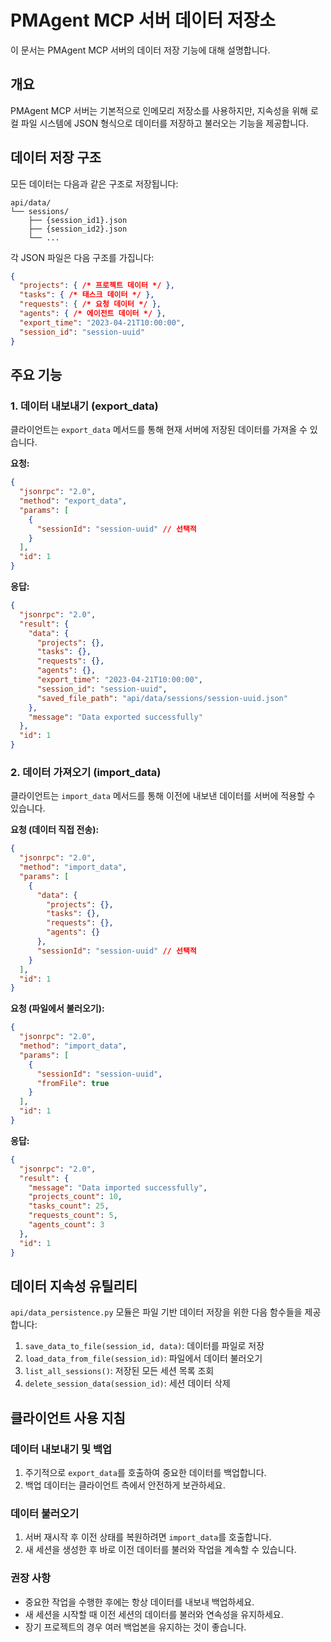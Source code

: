# PMAgent MCP 서버 데이터 저장소

이 문서는 PMAgent MCP 서버의 데이터 저장 기능에 대해 설명합니다.

## 개요

PMAgent MCP 서버는 기본적으로 인메모리 저장소를 사용하지만, 지속성을 위해 로컬 파일 시스템에 JSON 형식으로 데이터를 저장하고 불러오는 기능을 제공합니다.

## 데이터 저장 구조

모든 데이터는 다음과 같은 구조로 저장됩니다:

```
api/data/
└── sessions/
    ├── {session_id1}.json
    ├── {session_id2}.json
    └── ...
```

각 JSON 파일은 다음 구조를 가집니다:

```json
{
  "projects": { /* 프로젝트 데이터 */ },
  "tasks": { /* 태스크 데이터 */ },
  "requests": { /* 요청 데이터 */ },
  "agents": { /* 에이전트 데이터 */ },
  "export_time": "2023-04-21T10:00:00",
  "session_id": "session-uuid"
}
```

## 주요 기능

### 1. 데이터 내보내기 (export_data)

클라이언트는 `export_data` 메서드를 통해 현재 서버에 저장된 데이터를 가져올 수 있습니다.

**요청:**
```json
{
  "jsonrpc": "2.0",
  "method": "export_data",
  "params": [
    {
      "sessionId": "session-uuid" // 선택적
    }
  ],
  "id": 1
}
```

**응답:**
```json
{
  "jsonrpc": "2.0",
  "result": {
    "data": {
      "projects": {},
      "tasks": {},
      "requests": {},
      "agents": {},
      "export_time": "2023-04-21T10:00:00",
      "session_id": "session-uuid",
      "saved_file_path": "api/data/sessions/session-uuid.json"
    },
    "message": "Data exported successfully"
  },
  "id": 1
}
```

### 2. 데이터 가져오기 (import_data)

클라이언트는 `import_data` 메서드를 통해 이전에 내보낸 데이터를 서버에 적용할 수 있습니다.

**요청 (데이터 직접 전송):**
```json
{
  "jsonrpc": "2.0",
  "method": "import_data",
  "params": [
    {
      "data": {
        "projects": {},
        "tasks": {},
        "requests": {},
        "agents": {}
      },
      "sessionId": "session-uuid" // 선택적
    }
  ],
  "id": 1
}
```

**요청 (파일에서 불러오기):**
```json
{
  "jsonrpc": "2.0",
  "method": "import_data",
  "params": [
    {
      "sessionId": "session-uuid",
      "fromFile": true
    }
  ],
  "id": 1
}
```

**응답:**
```json
{
  "jsonrpc": "2.0",
  "result": {
    "message": "Data imported successfully",
    "projects_count": 10,
    "tasks_count": 25,
    "requests_count": 5,
    "agents_count": 3
  },
  "id": 1
}
```

## 데이터 지속성 유틸리티

`api/data_persistence.py` 모듈은 파일 기반 데이터 저장을 위한 다음 함수들을 제공합니다:

1. `save_data_to_file(session_id, data)`: 데이터를 파일로 저장
2. `load_data_from_file(session_id)`: 파일에서 데이터 불러오기
3. `list_all_sessions()`: 저장된 모든 세션 목록 조회
4. `delete_session_data(session_id)`: 세션 데이터 삭제

## 클라이언트 사용 지침

### 데이터 내보내기 및 백업

1. 주기적으로 `export_data`를 호출하여 중요한 데이터를 백업합니다.
2. 백업 데이터는 클라이언트 측에서 안전하게 보관하세요.

### 데이터 불러오기

1. 서버 재시작 후 이전 상태를 복원하려면 `import_data`를 호출합니다.
2. 새 세션을 생성한 후 바로 이전 데이터를 불러와 작업을 계속할 수 있습니다.

### 권장 사항

- 중요한 작업을 수행한 후에는 항상 데이터를 내보내 백업하세요.
- 새 세션을 시작할 때 이전 세션의 데이터를 불러와 연속성을 유지하세요.
- 장기 프로젝트의 경우 여러 백업본을 유지하는 것이 좋습니다. 
